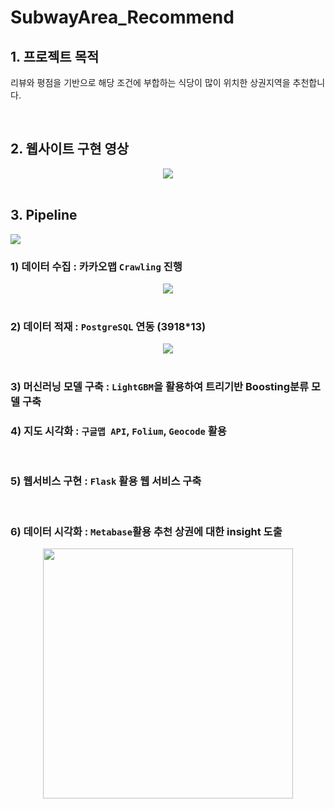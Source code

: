 # SubwayArea_Recommend 

## 1. 프로젝트 목적
리뷰와 평점을 기반으로 해당 조건에 부합하는 식당이 많이 위치한 상권지역을 추천합니다.  

</br>

## 2. 웹사이트 구현 영상

<div align="center"><img src="https://user-images.githubusercontent.com/90162819/159124424-9f2df356-0dac-487d-985e-3ba1165be0e4.gif"></div>

</br>

## 3. Pipeline 

<img src="https://user-images.githubusercontent.com/90162819/159123334-067357d7-1dcc-406f-bf3e-770ae08df0aa.png">

</br>

   ### 1)  **데이터 수집** : 카카오맵 `Crawling` 진행
<div align="center"><img src="https://user-images.githubusercontent.com/90162819/159152948-50aedfe7-615d-401f-93c3-084c4c92a18e.gif"></div>

</br>

   ### 2)  **데이터 적재** : `PostgreSQL` 연동 (3918*13) 

   <div align="center"><img src="https://user-images.githubusercontent.com/90162819/159152931-029eafc0-521c-4628-bba2-e92a8fa6f33e.png"></div>

   </br>

   ### 3)  **머신러닝 모델 구축** : `LightGBM`을 활용하여 트리기반 Boosting분류 모델 구축


   ### 4)  **지도 시각화** : `구글맵 API`, `Folium`, `Geocode` 활용

   </br>

   ### 5)  **웹서비스 구현** : `Flask` 활용 웹 서비스 구축 

   </br>

   ### 6)  **데이터 시각화** : `Metabase`활용 추천 상권에 대한 insight 도출

<div align="center"><img src="https://user-images.githubusercontent.com/90162819/159153055-1c56b409-c6c3-449a-a8fb-e41ab9f04ab0.png" width="400"></div>

</br>





